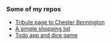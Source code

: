 ### Some of my repos 
- [Tribute page to Chester Bennington](https://github.com/ChathurikaDissanayaka/Chester-Bennington-Tribute-Page)
- [A simple shopping list](https://github.com/ChathurikaDissanayaka/Shopping-List)
- [Todo app and dice game](https://github.com/ChathurikaDissanayaka/Todo-and-Dice-Game)
